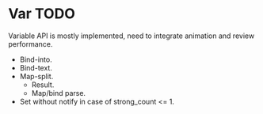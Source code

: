 # Var TODO

Variable API is mostly implemented, need to integrate animation and review performance.

* Bind-into.
* Bind-text.
* Map-split.
  * Result.
  * Map/bind parse.
* Set without notify in case of strong_count <= 1.